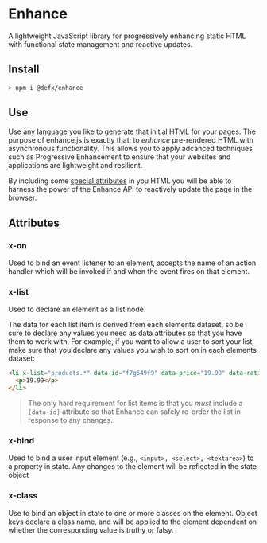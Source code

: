 # Enhance

A lightweight JavaScript library for progressively enhancing static HTML with functional state management and reactive updates.

## Install

```sh
> npm i @defx/enhance
```

## Use

Use any language you like to generate that initial HTML for your pages. The purpose of enhance.js is exactly that: to _enhance_ pre-rendered HTML with asynchronous functionality. This allows you to apply adcanced techniques such as Progressive Enhancement to ensure that your websites and applications are lightweight and resilient.

By including some [special attributes]() in you HTML you will be able to harness the power of the Enhance API to reactively update the page in the browser.

## Attributes

### x-on

Used to bind an event listener to an element, accepts the name of an action handler which will be invoked if and when the event fires on that element.

### x-list

Used to declare an element as a list node.

The data for each list item is derived from each elements dataset, so be sure to declare any values you need as data attributes so that you have them to work with. For example, if you want to allow a user to sort your list, make sure that you declare any values you wish to sort on in each elements dataset:

```html
<li x-list="products.*" data-id="f7g649f9" data-price="19.99" data-rating="4.2">
  <p>19.99</p>
</li>
```

> The only hard requirement for list items is that you _must_ include a `[data-id]` attribute so that Enhance can safely re-order the list in response to any changes.

### x-bind

Used to bind a user input element (e.g., `<input>, <select>, <textarea>`) to a property in state. Any changes to the element will be reflected in the state object

### x-class

Use to bind an object in state to one or more classes on the element. Object keys declare a class name, and will be applied to the element dependent on whether the corresponding value is truthy or falsy.
